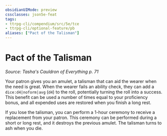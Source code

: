 ```yaml
---
obsidianUIMode: preview
cssclasses: json5e-feat
tags:
- ttrpg-cli/compendium/src/5e/tce
- ttrpg-cli/optional-feature/pb
aliases: ["Pact of the Talisman"]
---
```

# Pact of the Talisman
*Source: Tasha's Cauldron of Everything p. 71*  

Your patron gives you an amulet, a talisman that can aid the wearer when the need is great. When the wearer fails an ability check, they can add a `dice:d4|noform|avg` (`d4`) to the roll, potentially turning the roll into a success. This benefit can be used a number of times equal to your proficiency bonus, and all expended uses are restored when you finish a long rest.

If you lose the talisman, you can perform a 1-hour ceremony to receive a replacement from your patron. This ceremony can be performed during a short or long rest, and it destroys the previous amulet. The talisman turns to ash when you die.